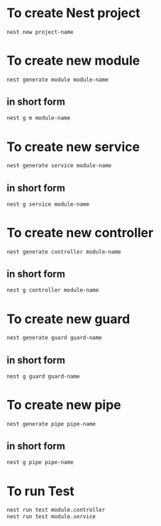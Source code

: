 # To create Nest project

```Bash
nest new project-name
```

# To create new module

```Bash
nest generate module module-name
```

## in short form

```Bash
nest g m module-name
```

# To create new service

```Bash
nest generate service module-name
```

## in short form

```Bash
nest g service module-name
```

# To create new controller

```Bash
nest generate controller module-name
```

## in short form

```Bash
nest g controller module-name
```

# To create new guard

```Bash
nest generate guard guard-name
```

## in short form

```Bash
nest g guard guard-name
```

# To create new pipe

```Bash
nest generate pipe pipe-name
```

## in short form

```Bash
nest g pipe pipe-name
```

# To run Test

```Bash
nest run test module.controller
nest run test module.service
```
